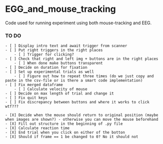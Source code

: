 # EGG_and_mouse_tracking
Code used for running experiment using both mouse-tracking and EEG.

### TO DO
    - [ ] Display intro text and await trigger from scanner
    - [ ] Put right triggers in the right places
        - [ ] Trigger for clicking?
    - [ ] Check that right and left img + buttons are in the right places
        - [ ] When done make buttons transparent
    - [ ] Decide on duration for fixation
    - [ ] Set up experimental trials as well
        - [ ] Figure out how to repeat three times (do we just copy and paste in the csv-file or is there a smart code implementation)
    - [ ] Fix merged dataframe
        - [ ] Calculate velocity of mouse
    - [ ] Decide on max length of trial and change it 
    - [ ] Fix quit keys
    - [ ] Fix discrepancy between buttons and where it works to click wtf???

    - [X] Decide when the mouse should return to original position (maybe when images are shown?) - otherwise you can move the mouse beforehand
    - [X] Fill out structure in the beginning of .py file
    - [X] Calculate reaction time
    - [X] End trial when you click on either of the botton    
    - [X] Should if frame == 1 be changed to 0? No it should not
